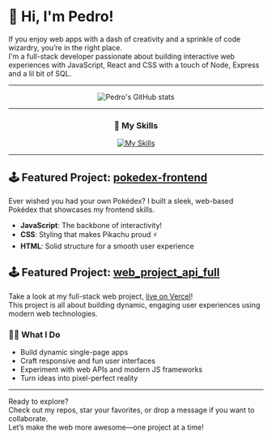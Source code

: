 # 👋 Hi, I'm Pedro!

If you enjoy web apps with a dash of creativity and a sprinkle of code wizardry, you’re in the right place.  
I'm a full-stack developer passionate about building interactive web experiences with JavaScript, React and CSS with a touch of Node, Express and a lil bit of SQL.

---

<p align="center">
  <img src="https://github-readme-stats.vercel.app/api?username=phendges7&show_icons=true&theme=merko&hide_rank=true" alt="Pedro's GitHub stats" />
</p>

---

<div align="center">
  <h3>🚀 My Skills</h3>
  <a href="https://skillicons.dev">
    <img src="https://skillicons.dev/icons?i=html,css,js,nodejs,figma,react,express,jest&theme=dark" alt="My Skills" />
  </a>
</div>

---

## 🕹️ Featured Project: [pokedex-frontend](https://github.com/phendges7/pokedex-frontend)

Ever wished you had your own Pokédex? I built a sleek, web-based Pokédex that showcases my frontend skills.  
- **JavaScript**: The backbone of interactivity!  
- **CSS**: Styling that makes Pikachu proud ⚡  
- **HTML**: Solid structure for a smooth user experience

## 🕹️ Featured Project: [web_project_api_full](https://github.com/phendges7/web_project_api_full)
Take a look at my full-stack web project, [live on Vercel](https://web-project-api-full-ochre.vercel.app)!  
This project is all about building dynamic, engaging user experiences using modern web technologies.

### 🧑‍💻 What I Do
- Build dynamic single-page apps
- Craft responsive and fun user interfaces
- Experiment with web APIs and modern JS frameworks
- Turn ideas into pixel-perfect reality

---

Ready to explore?  
Check out my repos, star your favorites, or drop a message if you want to collaborate.  
Let’s make the web more awesome—one project at a time!
